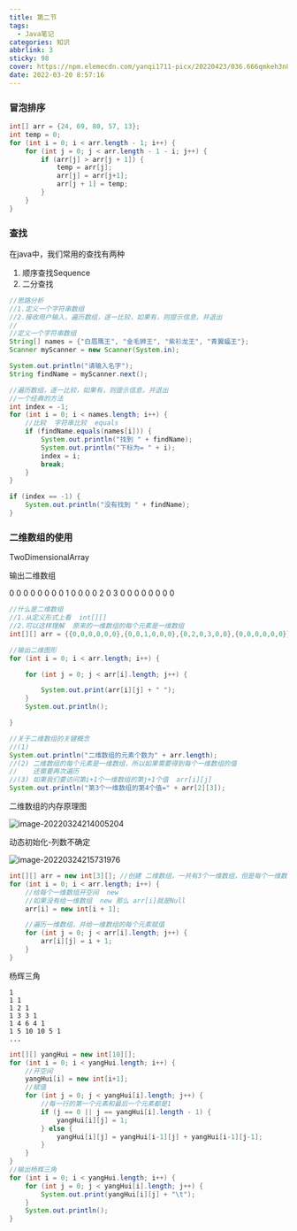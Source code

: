 ```yaml
---
title: 第二节
tags:
  - Java笔记
categories: 知识
abbrlink: 3
sticky: 98
cover: https://npm.elemecdn.com/yanqi1711-picx/20220423/036.666qmkeh3n80.webp
date: 2022-03-20 8:57:16
---
```

### 冒泡排序

```java
int[] arr = {24, 69, 80, 57, 13};
int temp = 0;
for (int i = 0; i < arr.length - 1; i++) {
    for (int j = 0; j < arr.length - 1 - i; j++) {
        if (arr[j] > arr[j + 1]) {
            temp = arr[j];
            arr[j] = arr[j+1];
            arr[j + 1] = temp;
        }
    }
}
```

### 查找

在java中，我们常用的查找有两种

1. 顺序查找Sequence
2. 二分查找

```java
//思路分析
//1.定义一个字符串数组
//2.接收用户输入，遍历数组，逐一比较，如果有，则提示信息，并退出
//
//定义一个字符串数组
String[] names = {"白眉鹰王", "金毛狮王", "紫衫龙王", "青翼蝠王"};
Scanner myScanner = new Scanner(System.in);

System.out.println("请输入名字");
String findName = myScanner.next();

//遍历数组，逐一比较，如果有，则提示信息，并退出
//一个经典的方法
int index = -1;
for (int i = 0; i < names.length; i++) {
    //比较  字符串比较  equals
    if (findName.equals(names[i])) {
        System.out.println("找到 " + findName);
        System.out.println("下标为= " + i);
        index = i;
        break;
    }
}

if (index == -1) {
    System.out.println("没有找到 " + findName);
}
```



### 二维数组的使用

TwoDimensionalArray

输出二维数组

0 0 0 0 0 0
0 0 1 0 0 0
0 2 0 3 0 0
0 0 0 0 0 0

```java
//什么是二维数组
//1.从定义形式上看  int[][]
//2.可以这样理解  原来的一维数组的每个元素是一维数组
int[][] arr = {{0,0,0,0,0,0},{0,0,1,0,0,0},{0,2,0,3,0,0},{0,0,0,0,0,0}};

//输出二维图形
for (int i = 0; i < arr.length; i++) {

    for (int j = 0; j < arr[i].length; j++) {

        System.out.print(arr[i][j] + " ");
    }
    System.out.println();

}
```

```java
//关于二维数组的关键概念
//(1)
System.out.println("二维数组的元素个数为" + arr.length);
//(2) 二维数组的每个元素是一维数组，所以如果需要得到每个一维数组的值
//	  还需要再次遍历
//(3) 如果我们要访问第i+1个一维数组的第j+1个值  arr[i][j]
System.out.println("第3个一维数组的第4个值=" + arr[2][3]);
```

二维数组的内存原理图

![image-20220324214005204](https://npm.elemecdn.com/yanqi1711-picx/20220423/image-20220324214005204.64qy41reaj40.webp)

动态初始化-列数不确定

![image-20220324215731976](https://npm.elemecdn.com/yanqi1711-picx/20220423/image-20220324215731976.34d44cwmj0u0.webp)

```java
int[][] arr = new int[3][];	//创建 二维数组，一共有3个一维数组，但是每个一维数组还没有开数据空间
for (int i = 0; i < arr.length; i++) {
    //给每个一维数组开空间  new
    //如果没有给一维数组  new 那么 arr[i]就是Null
    arr[i] = new int[i + 1];

    //遍历一维数组，并给一维数组的每个元素赋值
    for (int j = 0; j < arr[i].length; j++) {
        arr[i][j] = i + 1;
    }
}
```

杨辉三角

```
1
1 1
1 2 1
1 3 3 1
1 4 6 4 1
1 5 10 10 5 1
...
```

```java
int[][] yangHui = new int[10][];
for (int i = 0; i < yangHui.length; i++) {
    //开空间
    yangHui[i] = new int[i+1];
    //赋值
    for (int j = 0; j < yangHui[i].length; j++) {
        //每一行的第一个元素和最后一个元素都是1
        if (j == 0 || j == yangHui[i].length - 1) {
            yangHui[i][j] = 1;
        } else {
            yangHui[i][j] = yangHui[i-1][j] + yangHui[i-1][j-1];
        }
    }
}
//输出杨辉三角
for (int i = 0; i < yangHui.length; i++) {
    for (int j = 0; j < yangHui[i].length; j++) {
        System.out.print(yangHui[i][j] + "\t");
    }
    System.out.println();
}
```
